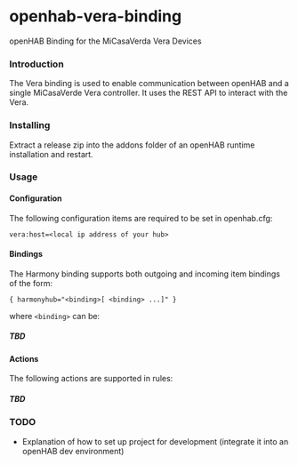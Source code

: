 openhab-vera-binding
=======================

openHAB Binding for the MiCasaVerda Vera Devices


### Introduction

The Vera binding is used to enable communication between openHAB and a single MiCasaVerde Vera controller. It uses the REST API to interact with the Vera.

### Installing

Extract a release zip into the addons folder of an openHAB runtime installation and restart.

### Usage

#### Configuration

The following configuration items are required to be set in openhab.cfg:

	vera:host=<local ip address of your hub>

#### Bindings

The Harmony binding supports both outgoing and incoming item bindings of the form:

    { harmonyhub="<binding>[ <binding> ...]" }
    
where `<binding>` can be:

##### TBD

#### Actions

The following actions are supported in rules:

##### TBD

### TODO

* Explanation of how to set up project for development (integrate it into an openHAB dev environment)


